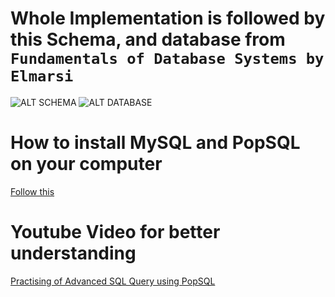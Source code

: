 # Whole Implementation is followed by this Schema, and database from `Fundamentals of Database Systems by Elmarsi`
![ALT SCHEMA](https://github.com/masumahmedeesha/Query-Implemention/blob/main/COMPANY%20Schema.png)
![ALT DATABASE](https://github.com/masumahmedeesha/Query-Implemention/blob/main/COMPANY%20Database.png)

# How to install MySQL and PopSQL on your computer
[Follow this](https://www.mikedane.com/databases/sql/mysql-windows-installation/)

# Youtube Video for better understanding
[Practising of Advanced SQL Query using PopSQL](https://youtu.be/XumjwKDL5z0)
